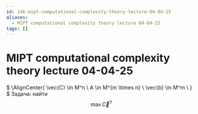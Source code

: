 ```yaml
---
id: 146-mipt-computational-complexity-theory-lecture-04-04-25
aliases:
  - MIPT computational complexity theory lecture 04-04-25
tags: []
---
```


# MIPT computational complexity theory lecture 04-04-25

$
\AlignCenter{
\vec{C} \in M^n \\
A \in M^{m \times n} \\
\vec{b} \in M^m \\
}
$
Задача: найти
$$
\max{\vec{C}^T}
$$
